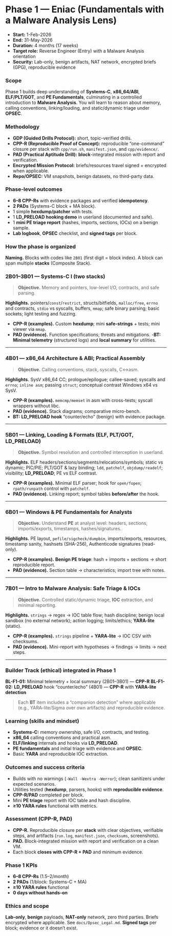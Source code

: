 # Phase 1 — Eniac (Fundamentals with a Malware Analysis Lens)

- **Start:** 1-Feb-2026
- **End:** 31-May-2026
- **Duration:** 4 months (17 weeks)
- **Target role:** Reverse Engineer (Entry) with a Malware Analysis orientation
- **Security:** Lab-only, benign artifacts, NAT network, encrypted briefs (GPG), reproducible evidence

### Scope

Phase 1 builds deep understanding of **Systems-C**, **x86_64/ABI**, **ELF/PLT/GOT**, and **PE Fundamentals**, culminating in a controlled introduction to **Malware Analysis**. You will learn to reason about memory, calling conventions, linking/loading, and static/dynamic triage under **OPSEC**.

### Methodology

* **GDP (Guided Drills Protocol):** short, topic-verified drills.
* **CPP-R (Reproducible Proof of Concept):** reproducible “one-command” closure per stack with `cpp/run.sh`, `manifest.json`, and `cpp/evidence/`.
* **PAD (Practical Aptitude Drill):** **block**-integrated mission with report and verification.
* **Encrypted Mission Protocol:** briefs/resources travel signed + encrypted when applicable.
* **Repo/OPSEC:** VM snapshots, benign datasets, no third-party data.

### Phase-level outcomes

* **6–8 CPP-Rs** with evidence packages and verified **idempotency**.
* **2 PADs** (Systems-C block + MA block).
* 1 simple **hexdump/patcher** with tests.
* 1 **LD_PRELOAD hooking demo** in userland (documented and safe).
* 1 **mini PE triage report** (hashes, imports, sections, IOCs) on a benign sample.
* **Lab logbook**, **OPSEC** checklist, and **signed tags** per block.

### How the phase is organized

**Naming.** Blocks with codes like `2B01` (first digit = block index). A block can span multiple **stacks** (Composite Stack).

### 2B01–3B01 — Systems-C I (two stacks)

> **Objective.** Memory and pointers, low-level I/O, contracts, and safe parsing.

**Highlights.** pointers/`const`/`restrict`, structs/bitfields, `malloc/free`, `errno` and contracts, `stdio` vs syscalls, buffers, `mmap`; safe binary parsing; basic sockets; light testing and fuzzing.

- **CPP-R (examples).** Custom **hexdump**; mini **safe-strings** + tests; mini viewer via `mmap`.
- **PAD (evidence).** Function specifications; threats and mitigations.
-**BT:** **Minimal telemetry** (structured logs) and **local summary** for utilities.

---

### 4B01 — x86_64 Architecture & ABI; Practical Assembly

> **Objective.** Calling conventions, stack, syscalls, C↔asm.

**Highlights.** SysV x86_64 CC; prologue/epilogue; callee-saved; syscalls and `errno`; `inline asm`; passing `struct`; conceptual contrast Windows x64 vs SysV.

- **CPP-R (examples).** `memcmp/memset` in asm with cross-tests; syscall wrappers without libc.
- **PAD (evidence).** Stack diagrams; comparative micro-bench.
- **BT:** **LD_PRELOAD hook** “counter/echo” (benign) with evidence package.

---

### 5B01 — Linking, Loading & Formats (ELF, PLT/GOT, LD_PRELOAD)

> **Objective.** Symbol resolution and controlled interception in userland.

**Highlights.** ELF headers/sections/segments/relocations/symbols; static vs dynamic; PIC/PIE; PLT/GOT & lazy binding; `ldd`, `patchelf`, `objdump/readelf`; visibility; **LD_PRELOAD**; PE vs ELF contrast.

- **CPP-R (examples).** Minimal ELF parser; hook for `open/fopen`; `rpath/runpath` control with `patchelf`.
- **PAD (evidence).** Linking report; symbol tables **before/after** the hook.

---

### 6B01 — Windows & PE Fundamentals for Analysts

> **Objective.** Understand **PE** at analyst level: headers, sections, imports/exports, timestamps, hashes/signatures.

**Highlights.** PE layout, `pefile/sigcheck/dumpbin`, imports/exports, resources, timestamp sanity, hashsets (SHA-256), Authenticode signatures (read-only).

- **CPP-R (examples).** **Benign PE triage**: hash + imports + sections → short reproducible report.
- **PAD (evidence).** Section table → characteristics; import tree with notes.

---

### 7B01 — Intro to Malware Analysis: Safe Triage & IOCs

> **Objective.** Controlled static/dynamic triage, **IOC** extraction, and minimal reporting.

**Highlights.** `strings` → regex → IOC table flow; hash discipline; benign local sandbox (no external network); action logging; limits/ethics; **YARA-lite** (static).

- **CPP-R (examples).** `strings` pipeline + **YARA-lite** → IOC CSV with checksums.
- **PAD (evidence).** Mini-report with hypotheses → findings → limits → next steps.

---

### Builder Track (ethical) integrated in Phase 1

**BL-F1-01:** Minimal telemetry + local summary (2B01–3B01) — **CPP-R**
**BL-F1-02:** **LD_PRELOAD** hook “counter/echo” (4B01) — **CPP-R** with **YARA-lite detection**

> Each **BT** item includes a “companion detection” where applicable (e.g., YARA-lite/Sigma over own artifacts) and reproducible evidence.

### Learning (skills and mindset)

* **Systems-C:** memory ownership, safe I/O, contracts, and testing.
* **x86_64** calling conventions and practical asm.
* **ELF/linking** internals and hooks via **LD_PRELOAD**.
* **PE fundamentals** and initial triage with evidence and **OPSEC**.
* Basic **YARA** and reproducible IOC extraction.

### Outcomes and success criteria

* Builds with no warnings (`-Wall -Wextra -Werror`); clean sanitizers under expected scenarios.
* Utilities tested (**hexdump**, parsers, hooks) with **reproducible evidence**.
* **CPP-R/PAD** completed per block.
* Mini **PE triage** report with IOC table and hash discipline.
* **≥10 YARA rules** functional with metrics.

### Assessment (CPP-R, PAD)

* **CPP-R.** Reproducible closure per **stack** with clear objectives, verifiable steps, and artifacts (`run.log`, `manifest.json`, `checksums`, screenshots).
* **PAD.** Block-integrated mission with report and verification on a clean VM.
* Each block **closes with CPP-R + PAD** and minimum evidence.

### Phase 1 KPIs

* **6–8 CPP-Rs** (1.5–2/month)
* **2 PADs** (1/block: Systems-C + MA)
* **≥10 YARA rules** functional
* **0 days without hands-on**

### Ethics and scope

**Lab-only**, **benign** payloads, **NAT-only** network, zero third parties. Briefs encrypted where applicable. See `docs/Opsec_Legal.md`. **Signed tags** per block; evidence or it doesn’t exist.

